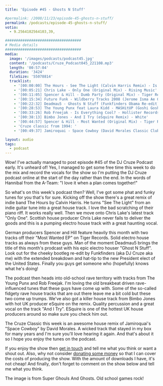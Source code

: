 ```yaml
---
title: 'Episode #45 - Ghosts N Stuff'

#permalink: /2008/11/23/episode-45-ghosts-n-stuff/
permalink: /podcasts/episode-45-ghosts-n-stuff/
votio:
  - 9.2564102564103,39,

###################################
# Media details
###################################
media:
  image: '/images/podcasts/podcast45.jpg'
  content: '/podcasts/Cruze_Podcast045_221108.mp3'
  length: '00:57:04'
  duration: '3424'
  fileSize: '55078814'
  tracklist:
    - '[00:00:00] The Hours - See The Light (Calvin Harris Remix) - Is Good Music'
    - '[00:05:21] Chris Lake - Only One (Original Mix) - Rising Music'
    - '[00:11:05] Spencer & Hill - Dumb Party (Original Mix) - Tiger Records'
    - '[00:15:34] Future Funk - Wildberry Tracks 2008 (Jerome Isma Ae Original Vocal Mix) - Ambassade'
    - '[00:22:32] Deadmau5 - Ghosts N Stuff (Funkfinders Obama Re-edit) - Mau5trap'
    - '[00:28:53] The Young Punx feat Laura Kidd - MASHitUP (Goshi Goshi Remix) - Mofo Hifi'
    - '[00:33:26] Rob Freejak - Is Everything Cool? - Hollister Records'
    - '[00:38:13] Bimbo Jones - And I Try (eSquire Remix) - White'
    - '[00:44:57] Spencer & Hill - Most Wanted (Original Mix) - Tiger Records'
    - 'Cruze classic from 1994: '
    - '[00:49:37] Jamiroquai - Space Cowboy (David Morales Classic Club Mix) - Sony'

layout: audio
tags:
  - podcast
---
```


Wow! I've actually managed to post episode #45 of the DJ Cruze Podcast early. It's unheard of! Yes, I managed to get some free time this week to do the mix and record the vocals for the show so I'm putting the DJ Cruze podcast online at the start of the day rather than the end. In the words of Hannibal from the A-Team: "I love it when a plan comes together!"

So what's on this week's podcast then? Well, I've got some phat and funky tunes for you that's for sure. Kicking off the show there's a great remix of indie band The Hours by Calvin Harris. He turns "See The Light" from an indie guitar tune into a great house track. I love the bad scratching of their piano riff. It works really well. Then we move onto Chris Lake's latest track "Only One". Scottish house producer Chris Lake never fails to deliver the goods and this is a pumping electro house track with a great haunting vocal.

German producers Spencer and Hill feature heavily this month with two tracks off their "Most Wanted EP" on Tiger Records. Solid electro house tracks as always from these guys. Man of the moment Deadmau5 brings the title of this month's prodcast with his epic electro houser "Ghost N Stuff". Look out for the cheeky bootleg re-edit by Funkfinders (aka DJ Cruze aka me) with the extended breakdown and hat-tip to the new President elect of the United States. Finally you guys get someone who (hopefully) knows what he's doing!

The podcast then heads into old-school rave territory with tracks from The Young Punx and Rob Freejak. I'm loving the old breakbeat driven rave-influenced tunes that these guys have come up with. Some of the so-called fidgety rave house tracks that are out there leave me a bit cold but these two come up trumps. We've also got a killer house track from Bimbo Jones with hot UK producer eSquire on the remix. Quality percussion and a great vocal on the track "And I Try". ESquire is one of the hottest UK house producers around so make sure you check him out.

The Cruze Classic this week is an awesome house remix of Jamiroquai's "Space Cowboy" by David Morales. A wicked track that stayed in my box for many years and I'm sure you'll love hearing it again. And that's about it so I hope you enjoy the tunes on the podcast.

If you enjoy the show then [get in touch][2] and tell me what you think or want a shout out. Also, why not consider [donating some money][3] so that I can cover the costs of producing the show. With the amount of downloads I have, it's not cheap! And finally, don't forget to comment on the show below and tell me what you think.

The image is from Super Ghouls And Ghosts. Old school games rock!

[1]: http://www.djcruze.co.uk/cms/wp-content/uploads/2008/11/podcast45.jpg
[2]: /contact
[3]: http://www.dreamhost.com/donate.cgi?id=8244
[4]: http://www.djcruze.co.uk/cms/wp-content/DownloadButton.gif
[5]: http://www.djcruzeaudio.co.uk/podcasts/Cruze_Podcast045_221108.mp3
